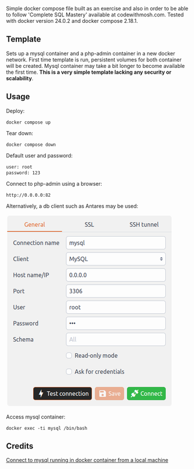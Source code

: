 Simple docker compose file built as an exercise and also in order to be able to follow 'Complete SQL Mastery' available at codewithmosh.com. 
Tested with docker version 24.0.2 and docker compose 2.18.1.

## Template

Sets up a mysql container and a php-admin container in a new docker network. First time template is run, persistent volumes for both container will be created.  Mysql container may take a bit longer to become available the first time. __This is a very simple template lacking any security or scalability__.

## Usage

Deploy:

    docker compose up

Tear down:

    docker compose down
    
Default user and password:

    user: root
    password: 123
        
Connect to php-admin using a browser:

    http://0.0.0.0:82
    
Alternatively, a db client such as Antares may be used:

![Antares connection set up](https://github.com/javierjsa/mysql-compose/blob/main/antares_login.png?raw=true)
    
 
 Access mysql container:
 
    docker exec -ti mysql /bin/bash
    
## Credits

[Connect to mysql running in docker container from a local machine](https://towardsdatascience.com/connect-to-mysql-running-in-docker-container-from-a-local-machine-6d996c574e55)


